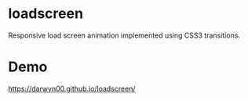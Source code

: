 loadscreen
==========

Responsive load screen animation implemented using CSS3 transitions.

Demo
====
https://darwyn00.github.io/loadscreen/

